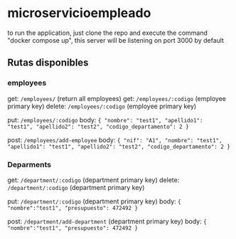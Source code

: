 # microservicioempleado

to run the application, just clone the repo and execute the command "docker compose up", this server will 
be listening on port 3000 by default

## Rutas disponibles

### employees

get: ``/employees/`` (return all employees)
get: ``/employees/:codigo`` (employee primary key)
delete: ``/employees/:codigo`` (employee primary key)

put: ``/employees/:codigo``
body: ``{
  "nombre": "test1",
  "apellido1": "test1",
  "apellido2": "test2",
   "codigo_departamento": 2
}``

post: ``/employees/add-employee``
body: ``{
	"nif": "A1",
	"nombre": "test1",
	"apellido1": "test1",
	"apellido2": "test2",
	"codigo_departamento": 2
}``

### Deparments

get: ``/department/:codigo`` (department primary key)
delete: ``/department/:codigo`` (department primary key)

put: ``/department/:codigo`` (department primary key)
body: ``{
  "nombre":"test1",
  "presupuesto": 472492
}``

post: ``/department/add-department`` (department primary key)
body: ``{
  "nombre":"test1",
  "presupuesto": 472492
}``
